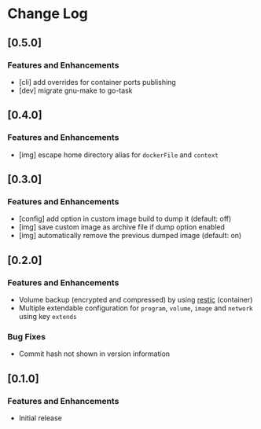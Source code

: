 # Change Log

## [0.5.0]

### Features and Enhancements

- [cli] add overrides for container ports publishing
- [dev] migrate gnu-make to go-task

## [0.4.0]

### Features and Enhancements

- [img] escape home directory alias for `dockerFile` and `context`

## [0.3.0]

### Features and Enhancements

- [config] add option in custom image build to dump it (default: off)
- [img] save custom image as archive file if dump option enabled
- [img] automatically remove the previous dumped image (default: on)


## [0.2.0]

### Features and Enhancements

- Volume backup (encrypted and compressed) by using [restic](https://restic.net/) (container)
- Multiple extendable configuration for `program`, `volume`, `image` and `network` using key `extends`

### Bug Fixes

- Commit hash not shown in version information

## [0.1.0]

### Features and Enhancements

- Initial release